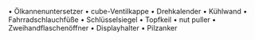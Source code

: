 • Ölkannenuntersetzer
• cube-Ventilkappe
• Drehkalender
• Kühlwand
• Fahrradschlauchfüße
• Schlüsselsiegel
• Topfkeil
• nut puller
• Zweihandflaschenöffner
• Displayhalter
• Pilzanker
